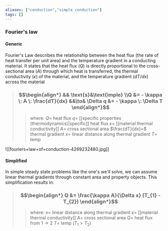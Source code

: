 ```yaml
---
aliases: ["conduction","simple conduction"]
tags: []
--- 
```


### Fourier's law

#### Generic

Fourier's Law describes the relationship between the heat flux (the rate of heat transfer per unit area) and the temperature gradient in a conducting material. It states that the heat flux ($Q$) is directly proportional to the cross-sectional area ($A$) through which heat is transferred, the thermal conductivity ($\kappa$) of the material, and the temperature gradient ($dT/dx$) across the material

> ### $$\begin{align*} && \text{s}&\text{imple} \\Q &= - \kappa \: A \: \frac{dT}{dx} &&\to& \Delta q  &= - \kappa \: \Delta T \end{align*}$$
>> where:
>> $Q=$ heat flux
>> $q=$ [[specific properties (thermodynamics)|specific]] heat flux
>> $\kappa=$ [[material thermal conductivity]]
>> $A=$ cross sectional area
>> $\frac{dT}{dx}=$ thermal gradient
>> $x=$ linear distance along thermal gradient
>> $T=$ temp

![[fouriers+law+of+conduction-4269232480.jpg]]

#### Simplified

In simple steady state problems like the one's we'll solve, we can assume linear thermal gradients through constant area and property objects. This simplification results in:

> ### $$\begin{align*} Q &= \frac{\kappa A}{\Delta x} (T_{1} - T_{2}) \end{align*}$$
>> where:
>> $x=$ linear distance along thermal gradient
>> $\kappa=$ [[material thermal conductivity]]
>> $A=$ cross sectional area
>> $Q=$ heat flux from $1 \to 2$
>> $T=$ temp ($T_{1} > T_{2}$)
 
